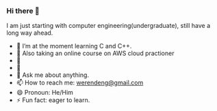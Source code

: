 ### Hi there 👋
I am just starting with computer engineering(undergraduate), still have a long way ahead.

- 🔭 I’m at the moment learning C and C++.
- 🌱  Also taking an online course on AWS cloud practioner
- 👯 
- 🤔 
- 💬 Ask me about anything.
- 📫 How to reach me: werendeng@gmail.com
- 😄 Pronoun: He/Him
- ⚡ Fun fact: eager to learn.
